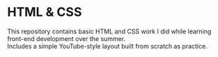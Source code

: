 # HTML & CSS 

This repository contains basic HTML and CSS work I did while learning front-end development over the summer.  
Includes a simple YouTube-style layout built from scratch as practice.
